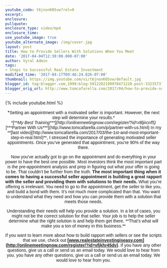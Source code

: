 ```yaml
---
youtube_code: t6jnonK05vw?rel=0
excerpt:
enclosure:
pullquote:
enclosure_type: video/mp4
enclosure_time:
use_youtube_image: true
youtube_alternate_image: /img/cover.jpg
layout: post
title: How to Provide Sellers With Solutions When You Meet
date: '2017-04-04T12:30:00.000-07:00'
author: Vyral Admin
tags:
- Steps to Successful Real Estate Investment
modified_time: '2017-04-17T09:46:24.826-07:00'
thumbnail: https://img.youtube.com/vi/t6jnonK05vw/default.jpg
blogger_id: tag:blogger.com,1999:blog-5912202199970471220.post-3323573739662182689
blogger_orig_url: http://www.tomcafarella.com/2017/04/how-to-provide-sellers-with-solutions.html
---
```

{% include youtube.html %}
 
<div style="text-align: center;">*<span style="font-size: normal;"><span style="font-family: &quot;arial&quot; , &quot;helvetica&quot; , sans-serif;">Setting an appointment with a motivated seller is important. However, the next step will determine your results.* 

<div style="text-align: center;">*<span style="font-size: normal;"><span style="font-family: &quot;arial&quot; , &quot;helvetica&quot; , sans-serif;"><span style="font-family: &quot;arial&quot; , &quot;helvetica&quot; , sans-serif;"><span style="font-size: normal;">[<span style="font-size: normal;"><i>**<span style="font-size: normal;"><span style="font-family: &quot;arial&quot; , &quot;helvetica&quot; , sans-serif;"><span style="font-family: &quot;arial&quot; , &quot;helvetica&quot; , sans-serif;">My Best Training<span style="font-family: &quot;arial&quot; , &quot;helvetica&quot; , sans-serif;"><span style="font-family: &quot;arial&quot; , &quot;helvetica&quot; , sans-serif;">***](http://onlinemeetingnow.com/register/?id=r8ljircnf5)</i><div style="text-align: center;">[<span style="font-size: normal;">***<span style="font-family: &quot;arial&quot; , &quot;helvetica&quot; , sans-serif;"><span style="font-family: &quot;arial&quot; , &quot;helvetica&quot; , sans-serif;"><span style="font-family: &quot;arial&quot; , &quot;helvetica&quot; , sans-serif;">Partner With Us***](http://www.tomcafarella.com/p/partner-with-us.html) 
<span style="font-size: normal;"><span style="font-family: &quot;arial&quot; , &quot;helvetica&quot; , sans-serif;">In my **[last video](http://www.tomcafarella.com/2017/03/the-1st-and-most-important-step-in-real.html)**, I stressed the importance of generating motivated seller appointments. Once you’ve generated that appointment, you’re 90% of the way there. 

Now you’ve actually got to go on the appointment<span style="font-family: &quot;arial&quot; , &quot;helvetica&quot; , sans-serif;"> and do everything in your power to have the best one possible. Most investors think the most important part is the pre-appointment analysis and prep in figuring out what your offer is going to be. That couldn’t be further from the truth. 
<b> 
The most important thing when it comes to having a successful seller appointment is building a great rapport with the seller and providing them with solutions to their needs. </b>What you’re offering is irrelevant. You need to go to the appointment, get the seller to like you, and build a bond with them. It’s not much more complicated than that. You want to understand what they need and how you can provide them with a solution that meets those needs. 
<div class="quote-box"><div class="quote-text"><span style="font-size: normal;"><span style="font-family: &quot;arial&quot; , &quot;helvetica&quot; , sans-serif;">Understanding their needs will help you provide a solution. <span style="font-size: normal;"><span style="font-family: &quot;arial&quot; , &quot;helvetica&quot; , sans-serif;">In a lot of cases, you might not be the correct solution for that seller. Your job is to help the seller determine what the right solution is and help them get there. **That’s what will make you a ton of money in this business.** 

If you want to learn more about how to build rapport with sellers or see the scripts that we use, check out **[www.realestateinvestingiseasy.com](http://onlinemeetingnow.com/register/?id=vfjkhr45dv)**. If you have any other questions, give us a call or send us an email today. We would love to hear from you.  you have any other questions, give us a call or send us an email today. We would love to hear from you. 